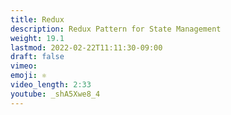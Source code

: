 ```yaml
---
title: Redux
description: Redux Pattern for State Management
weight: 19.1
lastmod: 2022-02-22T11:11:30-09:00
draft: false
vimeo: 
emoji: ⚛️
video_length: 2:33
youtube: _shA5Xwe8_4
---
```


